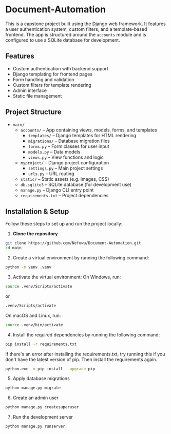 # Document-Automation
This is a capstone project built using the Django web framework. It features a user authentication system, custom filters, and a template-based frontend. The app is structured around the `accounts` module and is configured to use a SQLite database for development.


## Features

- Custom authentication with backend support
- Django templating for frontend pages
- Form handling and validation
- Custom filters for template rendering
- Admin interface
- Static file management

## Project Structure

- `main/`
  - `accounts/` – App containing views, models, forms, and templates
    - `templates/` – Django templates for HTML rendering
    - `migrations/` – Database migration files
    - `forms.py` – Form classes for user input
    - `models.py` – Data models
    - `views.py` – View functions and logic
  - `myproject/` – Django project configuration
    - `settings.py` – Main project settings
    - `urls.py` – URL routing
  - `static/` – Static assets (e.g. images, CSS)
  - `db.sqlite3` – SQLite database (for development use)
  - `manage.py` – Django CLI entry point
  - `requirements.txt` – Project dependencies


## Installation & Setup

Follow these steps to set up and run the project locally:

1. **Clone the repository**
 ```sh
 git clone https://github.com/Nefuwu/Document-Automation.git
 cd main
```
   
2. Create a virtual environment by running the following command:
```sh
python -m venv .venv
```

3. Activate the virtual environment:
On Windows, run:
```sh
source .venv/Scripts/activate
```
or
```sh
.venv/Scripts/activate
```
On macOS and Linux, run:
```sh 
source .venv/bin/activate
```

4. Install the required dependencies by running the following command:
```sh
pip install -r requirements.txt
```

If there's an error after installing the requirements.txt, try running this if you don't have the latest version of pip. Then install the requirements again.
```sh
python.exe -m pip install --upgrade pip
```

5. Apply database migrations
```sh
python manage.py migrate
```

6. Create an admin user
```sh
python manage.py createsuperuser
```

7. Run the development server
```sh
python manage.py runserver
```
